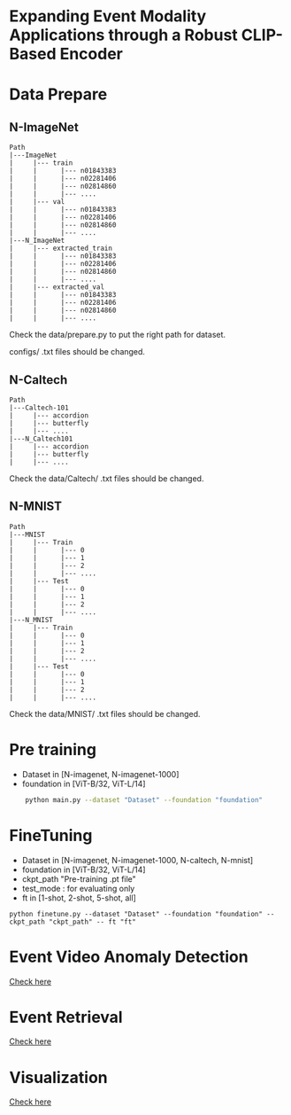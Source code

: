 # Expanding Event Modality Applications through a Robust CLIP-Based Encoder


# Data Prepare
## N-ImageNet

    Path
    |---ImageNet
    |     |--- train
    |     |      |--- n01843383
    |     |      |--- n02281406
    |     |      |--- n02814860
    |     |      |--- ....
    |     |--- val
    |     |      |--- n01843383
    |     |      |--- n02281406
    |     |      |--- n02814860
    |     |      |--- ....
    |---N_ImageNet
    |     |--- extracted_train
    |     |      |--- n01843383
    |     |      |--- n02281406
    |     |      |--- n02814860
    |     |      |--- ....
    |     |--- extracted_val
    |     |      |--- n01843383
    |     |      |--- n02281406
    |     |      |--- n02814860
    |     |      |--- ....
 
Check the data/prepare.py to put the right path for dataset.

configs/ .txt files should be changed.

## N-Caltech
    Path
    |---Caltech-101
    |     |--- accordion
    |     |--- butterfly
    |     |--- ....
    |---N_Caltech101
    |     |--- accordion
    |     |--- butterfly
    |     |--- ....

Check the data/Caltech/ .txt files should be changed.
 
## N-MNIST
    Path
    |---MNIST
    |     |--- Train
    |     |      |--- 0
    |     |      |--- 1
    |     |      |--- 2
    |     |      |--- ....
    |     |--- Test
    |     |      |--- 0
    |     |      |--- 1
    |     |      |--- 2
    |     |      |--- ....
    |---N_MNIST
    |     |--- Train
    |     |      |--- 0
    |     |      |--- 1
    |     |      |--- 2
    |     |      |--- ....
    |     |--- Test
    |     |      |--- 0
    |     |      |--- 1
    |     |      |--- 2
    |     |      |--- ....
 
Check the data/MNIST/ .txt files should be changed.

 
# Pre training

- Dataset in [N-imagenet, N-imagenet-1000]
- foundation in [ViT-B/32, ViT-L/14]

```bash
    python main.py --dataset "Dataset" --foundation "foundation"
```

# FineTuning

- Dataset in [N-imagenet, N-imagenet-1000, N-caltech, N-mnist]
- foundation in [ViT-B/32, ViT-L/14]
- ckpt_path "Pre-training .pt file"
- test_mode : for evaluating only
- ft in [1-shot, 2-shot, 5-shot, all]

```bask
python finetune.py --dataset "Dataset" --foundation "foundation" --ckpt_path "ckpt_path" -- ft "ft"
```

# Event Video Anomaly Detection
[Check here ](./anomaly/)
    
# Event Retrieval
[Check here ](./retrieval/)

# Visualization
[Check here ](./vis/)
